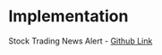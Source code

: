 # Implementation

Stock Trading News Alert - [Github Link](https://github.com/grandeurkoe/100-days-of-code-the-complete-python-pro-bootcamp/tree/3c4448a729e674d11d413563af467bd1496e9a2c/day-036-stock-trading-news-alert-project/stock-trading-news-alert)